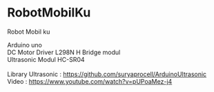 # RobotMobilKu
Robot Mobil ku

Arduino uno<br>
DC Motor Driver L298N H Bridge modul<br>
Ultrasonic Modul HC-SR04<br>
<br>
Library Ultrasonic : <a href="https://github.com/suryaprocell/ArduinoUltrasonic">https://github.com/suryaprocell/ArduinoUltrasonic</a><br>
Video : <a href="https://www.youtube.com/watch?v=pUPoaMez-j4">https://www.youtube.com/watch?v=pUPoaMez-j4</a><br>
